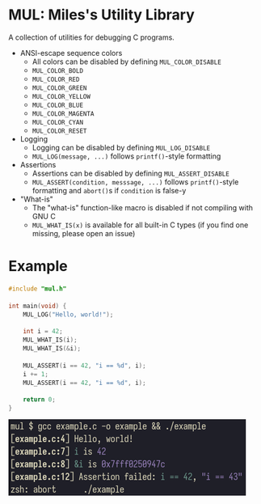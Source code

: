 # MUL: Miles's Utility Library

A collection of utilities for debugging C programs.

- ANSI-escape sequence colors
	-  All colors can be disabled by defining `MUL_COLOR_DISABLE`
	- `MUL_COLOR_BOLD`
	- `MUL_COLOR_RED`
	- `MUL_COLOR_GREEN`
	- `MUL_COLOR_YELLOW`
	- `MUL_COLOR_BLUE`
	- `MUL_COLOR_MAGENTA`
	- `MUL_COLOR_CYAN`
	- `MUL_COLOR_RESET`
- Logging
	- Logging can be disabled by defining `MUL_LOG_DISABLE`
	- `MUL_LOG(message, ...)` follows `printf()`-style formatting
- Assertions 
	- Assertions can be disabled by defining `MUL_ASSERT_DISABLE`
	- `MUL_ASSERT(condition, messsage, ...)` follows `printf()`-style formatting and `abort()`s if `condition` is false-y
- "What-is"
	- The "what-is" function-like macro is disabled if not compiling with GNU C
	- `MUL_WHAT_IS(x)` is available for all built-in C types (if you find one missing, please open an issue)

# Example

```c
#include "mul.h"

int main(void) {
	MUL_LOG("Hello, world!");

	int i = 42;
	MUL_WHAT_IS(i);
	MUL_WHAT_IS(&i);

	MUL_ASSERT(i == 42, "i == %d", i);
	i += 1;
	MUL_ASSERT(i == 42, "i == %d", i);

	return 0;
}
```

![The output of the code above.](./example.png)
